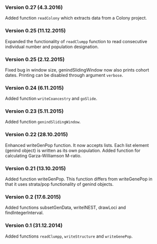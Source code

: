 ### Version 0.27 (4.3.2016)
Added function `readColony` which extracts data from a Colony project.

### Version 0.25 (11.12.2015)
Expanded the functionality of `readClumpp` function to read consecutive individual number and population designation.

### Version 0.25 (2.12.2015)
Fixed bug in window size, genindSlidingWindow now also prints cohort dates. Printing can be disabled through argument `verbose`.

### Version 0.24 (6.11.2015)
Added function `writeCoancestry` and `goSlide`.

### Version 0.23 (5.11.2015)
Added function `genindSlidingWindow`.

### Version 0.22 (28.10.2015)
Enhanced writeGenPop function. It now accepts lists. Each list element (genind object) is written as its own population.
Added function for calculating Garza-Williamson M-ratio.

### Version 0.21 (13.10.2015)
Added function writeGenPop. This function differs from writeGenePop in that it uses strata/pop functionality of genind objects.

### Version 0.2 (17.6.2015)
Added functions subsetGenData, writeINEST, drawLoci and findIntegerInterval.

### Version 0.1 (31.12.2014)
Added functions `readClumpp`, `writeStructure` and `writeGenePop`.